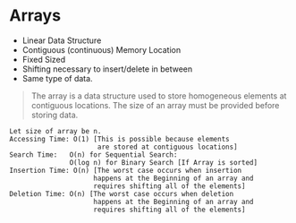# Arrays

- Linear Data Structure
- Contiguous (continuous) Memory Location
- Fixed Sized
- Shifting necessary to insert/delete in between
- Same type of data.

> The array is a data structure used to store homogeneous elements at contiguous locations. The size of an array must be provided before storing data.

```
Let size of array be n.
Accessing Time: O(1) [This is possible because elements
                      are stored at contiguous locations]
Search Time:   O(n) for Sequential Search:
               O(log n) for Binary Search [If Array is sorted]
Insertion Time: O(n) [The worst case occurs when insertion
                     happens at the Beginning of an array and
                     requires shifting all of the elements]
Deletion Time: O(n) [The worst case occurs when deletion
                     happens at the Beginning of an array and
                     requires shifting all of the elements]
```
